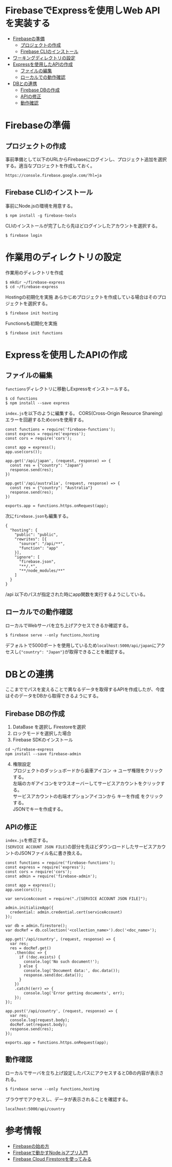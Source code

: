 FirebaseでExpressを使用しWeb APIを実装する
==

- [Firebaseの準備](#Firebaseの準備)
    - [プロジェクトの作成](#プロジェクトの作成)
    - [Firebase CLIのインストール](#Firebase-CLIのインストール)
- [ワーキングディレクトリの設定](#ワーキングディレクトリの設定)
- [Expressを使用したAPIの作成](#Expressを使用したAPIの作成)
    - [ファイルの編集](#ファイルの編集)
    - [ローカルでの動作確認](#ローカルでの動作確認) 
- [DBとの連携](#DBとの連携)
    - [Firebase DBの作成](#Firebase-DBの作成)
    - [APIの修正](#APIの修正)
    - [動作確認](#動作確認)

# Firebaseの準備
## プロジェクトの作成
事前準備として以下のURLからFirebaseにログインし、プロジェクト追加を選択する。適当なプロジェクトを作成しておく。
```
https://console.firebase.google.com/?hl=ja
```
## Firebase CLIのインストール
事前にNode.jsの環境を用意する。
```
$ npm install -g firebase-tools
```

CLIのインストールが完了したら先ほどログインしたアカウントを選択する。
```
$ firebase login
```

# 作業用のディレクトリの設定
作業用のディレクトリを作成
```
$ mkdir ~/firebase-express
$ cd ~/firebase-express
```

Hostingの初期化を実施
あらかじめプロジェクトを作成している場合はそのプロジェクトを選択する。
```
$ firebase init hosting
```

Functionsも初期化を実施
```
$ firebase init functions
```

# Expressを使用したAPIの作成
## ファイルの編集
`functions`ディレクトリに移動しExpressをインストールする。
```
$ cd functions
$ npm install --save express
```

`index.js`を以下のように編集する。
CORS(Cross-Origin Resource Shareing) エラーを回避するためcorsを使用する。
```
const functions = require('firebase-functions');
const express = require('express');
const cors = require('cors');

const app = express();
app.use(cors());

app.get('/api/japan', (request, response) => {
  const res = {"country": "Japan"}
  response.send(res);
})

app.get('/api/australia', (request, response) => {
  const res = {"country": "Australia"}
  response.send(res);
})

exports.app = functions.https.onRequest(app);
```

次に`firebase.json`も編集する。
```
{
  "hosting": {
    "public": "public",
    "rewrites": [{
      "source": "/api/**",
      "function": "app"
    }],
    "ignore": [
      "firebase.json",
      "**/.*",
      "**/node_modules/**"
    ]
  }
}
```

/api 以下のパスが指定された時にapp関数を実行するようにしている。

## ローカルでの動作確認
ローカルでWebサーバを立ち上げアクセスできるか確認する。

```
$ firebase serve --only functions,hosting
```

デフォルトで5000ポートを使用しているため`localhost:5000/api/japan`にアクセスし`{"country": "Japan"}`が取得できることを確認する。

# DBとの連携
ここまででパスを変えることで異なるデータを取得するAPIを作成したが、今度はそのデータをDBから取得できるようにする。

## Firebase DBの作成
1. DataBase を選択し Firestoreを選択
2. ロックモードを選択した場合
3. Firebase SDKのインストール
```
cd ~/firebase-express
npm install --save firebase-admin
```
4. 権限設定  
プロジェクトのダッシュボードから歯車アイコン -> ユーザ権限をクリックする。  
左端のカギアイコンをマウスオーバーしてサービスアカウントをクリックする。  
サービスアカウントの右端オプションアイコンから キーを作成 をクリックする。  
JSONでキーを作成する。

## APIの修正
`index.js`を修正する。  
`[SERVICE ACCOUNT JSON FILE]`の部分を先ほどダウンロードしたサービスアカウントのJSONファイル名に書き換える。

```
const functions = require('firebase-functions');
const express = require('express');
const cors = require('cors');
const admin = require('firebase-admin');

const app = express();
app.use(cors());

var serviceAccount = require("./[SERVICE ACCOUNT JSON FILE]");

admin.initializeApp({
  credential: admin.credential.cert(serviceAccount)
});

var db = admin.firestore();
var docRef = db.collection('<collection_name>').doc('<doc_name>');

app.get('/api/country', (request, response) => {
  var res;
  res = docRef.get()
    .then(doc => {
      if (!doc.exists) {
        console.log('No such document!');
      } else {
        console.log('Document data:', doc.data());
        response.send(doc.data());
      }
    })
    .catch((err) => {
        console.log('Error getting documents', err);
    });
});

app.post('/api/country', (request, response) => {
  var res;
  console.log(request.body);
  docRef.set(request.body);
  response.send(res);
});

exports.app = functions.https.onRequest(app);
```

## 動作確認
ローカルでサーバを立ち上げ設定したパスにアクセスするとDBの内容が表示される。

```
$ firebase serve --only functions,hosting
```

ブラウザでアクセスし、データが表示されることを確認する。
```
localhost:5000/api/country
```


# 参考情報
- [Firebaseの始め方](https://qiita.com/kohashi/items/43ea22f61ade45972881)
- [Firebaseで動かすNode.jsアプリ入門](https://qiita.com/seya/items/225f859d775b31047000)
- [Firebase Cloud Firestoreを使ってみる](https://qiita.com/bathtimefish/items/164d2b0cd268f209db9b)
